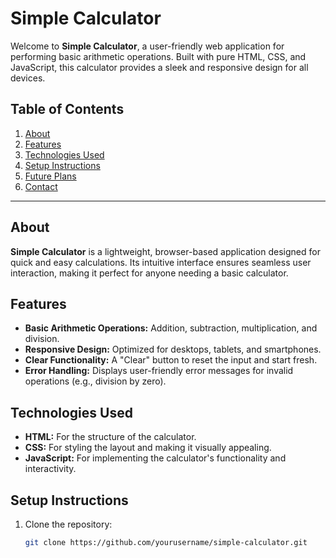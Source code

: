 # Simple Calculator  

Welcome to **Simple Calculator**, a user-friendly web application for performing basic arithmetic operations. Built with pure HTML, CSS, and JavaScript, this calculator provides a sleek and responsive design for all devices.  

## Table of Contents  
1. [About](#about)  
2. [Features](#features)  
3. [Technologies Used](#technologies-used)  
4. [Setup Instructions](#setup-instructions)  
5. [Future Plans](#future-plans)  
6. [Contact](#contact)  

---

## About  

**Simple Calculator** is a lightweight, browser-based application designed for quick and easy calculations. Its intuitive interface ensures seamless user interaction, making it perfect for anyone needing a basic calculator.  

## Features  

- **Basic Arithmetic Operations:** Addition, subtraction, multiplication, and division.  
- **Responsive Design:** Optimized for desktops, tablets, and smartphones.  
- **Clear Functionality:** A "Clear" button to reset the input and start fresh.  
- **Error Handling:** Displays user-friendly error messages for invalid operations (e.g., division by zero).  

## Technologies Used  

- **HTML:** For the structure of the calculator.  
- **CSS:** For styling the layout and making it visually appealing.  
- **JavaScript:** For implementing the calculator's functionality and interactivity.  

## Setup Instructions  

1. Clone the repository:  
   ```bash  
   git clone https://github.com/yourusername/simple-calculator.git  
